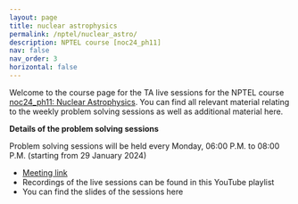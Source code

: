 ```yaml
---
layout: page
title: nuclear astrophysics
permalink: /nptel/nuclear_astro/
description: NPTEL course [noc24_ph11]
nav: false
nav_order: 3
horizontal: false
---
```


Welcome to the course page for the TA live sessions for the NPTEL course [noc24_ph11: Nuclear Astrophysics](https://onlinecourses.nptel.ac.in/noc24_ph11/announcements). You can find all relevant material relating to the weekly problem solving sessions as well as additional material here.

**Details of the problem solving sessions** 

Problem solving sessions will be held every Monday, 06:00 P.M. to 08:00 P.M. (starting from 29 January 2024) 
- [Meeting link](https://teams.microsoft.com/l/meetup-join/19%3ameeting_MGQ1ZGYwMGMtZmZkNC00ZGExLWFlYjAtODk5YjhmZjJkZjQw%40thread.v2/0?context=%7b%22Tid%22%3a%226f15cd97-f6a7-41e3-b2c5-ad4193976476%22%2c%22Oid%22%3a%22f3af64ba-04ba-4ac4-977d-615509cd407c%22%7d) 
- Recordings of the live sessions can be found in this YouTube playlist
- You can find the slides of the sessions here
